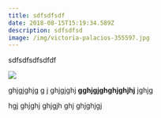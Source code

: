 ```yaml
---
title: sdfsdfsdf
date: 2018-08-15T15:19:34.589Z
description: sdfsdfsd
image: /img/victoria-palacios-355597.jpg
---
```

sdfsdfsdfsdfdf  

![](/img/if_rock_stone_mountain_1_1664205.png)

ghjgjghjg g j ghjgjghj **gghjgjghghjghjhj** jghjg

hgj ghjghj ghjgjh ghj ghjghjgj
